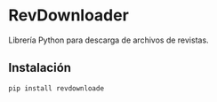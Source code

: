 # RevDownloader

Librería Python para descarga de archivos de revistas.

## Instalación

```bash
pip install revdownloade
```
